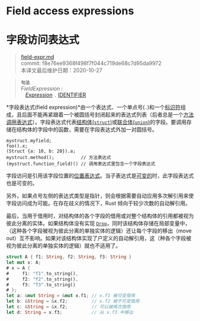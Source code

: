 # Field access expressions
# 字段访问表达式

>[field-expr.md](https://github.com/rust-lang/reference/blob/master/src/expressions/field-expr.md)\
>commit: f8e76ee9368f498f7f044c719de68c7d95da9972 \
>本译文最后维护日期：2020-10-27

> **<sup>句法</sup>**\
> _FieldExpression_ :\
> &nbsp;&nbsp; [_Expression_] `.` [IDENTIFIER]

*字段表达式(field expression)*由一个表达式、一个单点号(`.`)和一个[标识符][identifier]组成，且后面不能再紧跟着一个被圆括号封闭起来的表达式列表（后者总是一个[方法调用表达式][method call expression]）。字段表达式代表[结构体(`struct`)][struct]或[联合体(`union`)][union]的字段。要调用存储在结构体的字段中的函数，需要在字段表达式外加一对圆括号。

<!-- ignore: needs lots of support code -->
```rust,ignore
mystruct.myfield;
foo().x;
(Struct {a: 10, b: 20}).a;
mystruct.method();          // 方法表达式
(mystruct.function_field)() // 调用表达式里包含一个字段表达式
```

字段访问是引用该字段位置的[位置表达式][place expression]。当子表达式是[可变的][mutable]时，此字段表达式也是可变的。

另外，如果点号左侧的表达式类型是指针，则会根据需要自动应用多次解引用来使字段访问成为可能。在存在歧义的情况下，Rust 倾向于较少次数的自动解引用。

最后，当用于借用时，对结构体的各个字段的借用或对整个结构体的引用都被视为彼此分离的实体。如果结构体没有实现 [`Drop`](https://doc.rust-lang.org/special-types-and-traits.md#drop)，同时该结构体存储在局部变量中，（这种各个字段被视为彼此分离的单独实体的逻辑）还让每个字段的移出（move out）互不影响。如果对该结构体实现了户定义的自动解引用，这（种各个字段被视为彼此分离的单独实体的逻辑）就也不适用了。

```rust
struct A { f1: String, f2: String, f3: String }
let mut x: A;
# x = A {
#     f1: "f1".to_string(),
#     f2: "f2".to_string(),
#     f3: "f3".to_string()
# };
let a: &mut String = &mut x.f1; // x.f1 被可变借用
let b: &String = &x.f2;         // x.f2 被不可变借用
let c: &String = &x.f2;         // 可以被再次借用
let d: String = x.f3;           // 从 x.f3 中移出
```

[_Expression_]: https://doc.rust-lang.org/expressions.md
[IDENTIFIER]: https://doc.rust-lang.org/identifiers.md
[method call expression]: method-call-expr.md
[struct]: https://doc.rust-lang.org/items/structs.md
[union]: https://doc.rust-lang.org/items/unions.md
[place expression]: https://doc.rust-lang.org/expressions.md#place-expressions-and-value-expressions
[mutable]: https://doc.rust-lang.org/expressions.md#mutability

<!-- 2020-11-3 -->
<!-- checked -->
